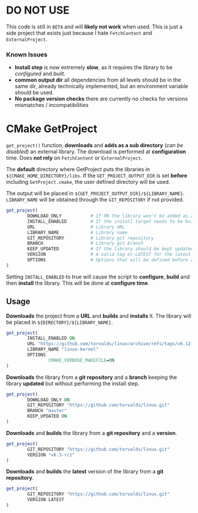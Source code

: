 # DO NOT USE

This code is still in `BETA` and will **likely not work** when used. This is
just a side project that exists just because I hate `FetchContent` and `ExternalProject`.

### Known Issues

 - **Install step** is now extremely **slow**, as it requires the library to be
   *configured* and *built*.
 - **common output dir** all dependencies from all levels should be in the same dir, already
   technically implemented, but an environment variable should be used.
 - **No package version checks** there are currently no checks for versions mismatches / incompatibilities

# CMake GetProject

`get_project()` function, **downloads** and **adds as a sub directory**
(*can be disabled*) an external library. The download is performed at
**configuration** time. Does **not rely** on `FetchContent` or
`ExternalProject`.

The **default** directory where GetProject puts the libraries in
`${CMAKE_HOME_DIRECTORY}/libs`. If the `GET_PROJECT_OUTPUT_DIR` is set 
**before** including `GetProject.cmake`, the user defined directory will be
used.

The output will be placed in `${GET_PROJECT_OUTPUT_DIR}/${LIBRARY_NAME}`. 
`LIBRARY_NAME` will be obtained through the `GIT_REPOSITORY` if not provided.

```cmake
get_project(
        DOWNLOAD_ONLY           # If ON the library won't be added as a sub directory
        INSTALL_ENABLED         # If the install target needs to be built
        URL                     # Library URL
        LIBRARY_NAME            # Library name
        GIT_REPOSITORY          # Library git repository
        BRANCH                  # Library git branch
        KEEP_UPDATED            # If the library should be kept updated
        VERSION                 # A valid tag or LATEST for the latest release
        OPTIONS                 # Options that will be defined before adding the sub directory.
)
```

Setting `INSTALL_ENABLED` to true will cause the script to **configure**,
**build** and then **install** the library. This will be done at **configure
time**.

## Usage

**Downloads** the project from a **URL** and **builds** and **installs** it.
The library will be placed in `${DIRECTORY}/${LIBRARY_NAME}`.

```cmake
get_project(
        INSTALL_ENABLED ON
        URL "https://github.com/torvalds/linux/archive/refs/tags/v6.12.zip"
        LIBRARY_NAME "linux-kernel"
        OPTIONS
                CMAKE_VERBOSE_MAKEFILE=ON
)
```

**Downloads** the library from a **git repository** and a **branch** keeping
the library **updated** but without performing the install step.

```cmake
get_project(
        DOWNLOAD_ONLY ON
        GIT_REPOSITORY "https://github.com/torvalds/linux.git"
        BRANCH "master"
        KEEP_UPDATED ON
)
```

**Downloads** and **builds** the library from a **git repository** and a **version**.

```cmake
get_project(
        GIT_REPOSITORY "https://github.com/torvalds/linux.git"
        VERSION "v6.3-rc1"
)
```

**Downloads** and **builds** the **latest** version of the library from a **git repository**.

```cmake
get_project(
        GIT_REPOSITORY "https://github.com/torvalds/linux.git"
        VERSION LATEST
)
```
